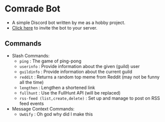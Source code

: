 # Comrade Bot

- A simple Discord bot written by me as a hobby project.
- [Click here](https://discord.com/api/oauth2/authorize?client_id=963799147947909141&permissions=2684404736&scope=bot%20applications.commands) to invite the bot to your server.

## Commands
- Slash Commands:
  - `ping` : The game of ping-pong
  - `userinfo` : Provide information about the given (guild) user
  - `guildinfo` : Provide information about the current guild
  - `reddit` : Returns a random top meme from Reddit (may not be funny all the time)
  - `lengthen` : Lengthen a shortened link
  - `fullhunt` : Use the FullHunt API (will be replaced)
  - `rss-feed (list,create,delete)` : Set up and manage to post on RSS feed events
- Message Context Commands:
  - `UwUify` : Oh god why did I make this

